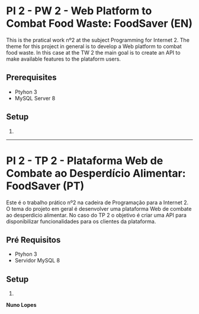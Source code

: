 # PI 2 - PW 2 - Web Platform to Combat Food Waste: FoodSaver (EN)

This is the pratical work nº2 at the subject Programming for Internet 2. The theme for this project in general is to develop a Web platform to combat food waste. In this case at the TW 2 the main goal is to create an API to make available features to the plataform users. 

## Prerequisites

* Ptyhon 3
* MySQL Server 8

## Setup

1. 

-----

# PI 2 - TP 2 - Plataforma Web de Combate ao Desperdício Alimentar: FoodSaver (PT)

Este é o trabalho prático nº2 na cadeira de Programação para a Internet 2. O tema do projeto em geral é desenvolver uma plataforma Web de combate ao desperdicio alimentar. No caso do TP 2 o objetivo é criar uma API para disponibilizar funcionalidades para os clientes da plataforma.
## Pré Requisitos

* Ptyhon 3
* Servidor MySQL 8

## Setup

1. 

**Nuno Lopes**
